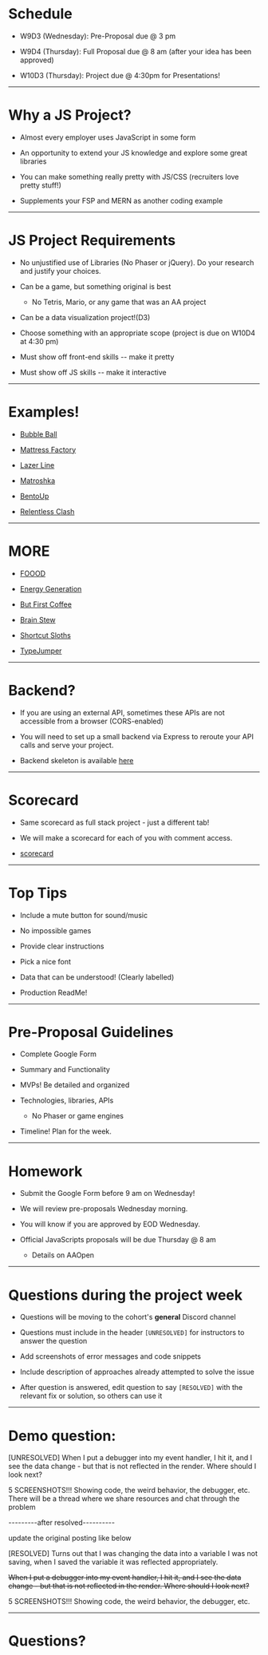 # Schedule

* W9D3 (Wednesday): Pre-Proposal due @ 3 pm

* W9D4 (Thursday): Full Proposal due @ 8 am (after your idea has been approved)

* W10D3 (Thursday): Project due @ 4:30pm for Presentations!

---

# Why a JS Project?

* Almost every employer uses JavaScript in some form

* An opportunity to extend your JS knowledge and explore some great libraries

* You can make something really pretty with JS/CSS (recruiters love pretty stuff!)

* Supplements your FSP and MERN as another coding example


---

# JS Project Requirements

* No unjustified use of Libraries (No Phaser or jQuery). Do your research and justify your choices. 

* Can be a game, but something original is best 
	* No Tetris, Mario, or any game that was an AA project 

* Can be a data visualization project!(D3)

* Choose something with an appropriate scope (project is due on W10D4 at 4:30 pm)

* Must show off front-end skills -- make it pretty

* Must show off JS skills -- make it interactive

---

# Examples!

* [Bubble Ball](https://amendoza514.github.io/)

* [Mattress Factory](https://samblyon.github.io/mattressFactory/)

* [Lazer Line](https://mpompili.github.io/lazerline/)

* [Matroshka](https://ashotovich1990.github.io/matroshka/)

* [BentoUp](https://tiffythinhdang.github.io/bentoUp/dist/)

* [Relentless Clash](https://dtannyc1.github.io/RelentlessClash/)

---

# MORE

* [FOOOD](http://ezekielp.com/nutrition_facts_scroller/#anchor-0)

* [Energy Generation](https://yongbingao.github.io/Electricity-Energy-Generation/)

* [But First Coffee](https://aishnair22.github.io/but-first-coffee/)

* [Brain Stew](https://klodianb.github.io/JS-Project/)

* [Shortcut Sloths](http://timhwang21.github.io/shortcut-sloths/#/1?_k=1m0lih)

* [TypeJumper](https://ohksam.github.io/TypeJumper/)

---

# Backend?

* If you are using an external API, sometimes these APIs are not accessible from a browser (CORS-enabled)

* You will need to set up a small backend via Express to reroute your API calls and serve your project. 

* Backend skeleton is available [here](https://github.com/siascone/cors-proxy-server)

---

# Scorecard 
* Same scorecard as full stack project - just a different tab! 
* We will make a scorecard for each of you with comment access.

* [scorecard](https://docs.google.com/spreadsheets/d/1DG2YHVJvQ17PkTNEm8NxOPRiIyavACzbBErFI9uDkpY/edit#gid=1392821351)

---

# Top Tips

* Include a mute button for sound/music

* No impossible games

* Provide clear instructions

* Pick a nice font

* Data that can be understood! (Clearly labelled)

* Production ReadMe!

---

# Pre-Proposal Guidelines

* Complete Google Form

* Summary and Functionality
	
* MVPs! Be detailed and organized

* Technologies, libraries, APIs
	* No Phaser or game engines

* Timeline! Plan for the week.

---

# Homework

* Submit the Google Form before 9 am on Wednesday!

* We will review pre-proposals Wednesday morning.

* You will know if you are approved by EOD Wednesday.

* Official JavaScripts proposals will be due Thursday @ 8 am
	* Details on AAOpen

---

# Questions during the project week

* Questions will be moving to the cohort's **general** Discord channel

* Questions must include in the header `[UNRESOLVED]` for instructors to answer the question

* Add screenshots of error messages and code snippets

* Include description of approaches already attempted to solve the issue

* After question is answered, edit question to say `[RESOLVED]` with the relevant fix or solution, so others can use it

---

# Demo question:
[UNRESOLVED] When I put a debugger into my event handler, I hit it, and I see the data change - but that is not reflected in the render. Where should I look next?

5 SCREENSHOTS!!! Showing code, the weird behavior, the debugger, etc.
There will be a thread where we share resources and chat through the problem

---------after resolved---------- 

update the original posting like below 

[RESOLVED] Turns out that I was changing the data into a variable I was not saving, when I saved the variable it was reflected appropriately.

~~When I put a debugger into my event handler, I hit it, and I see the data change - but that is not reflected in the render. Where should I look next?~~

5 SCREENSHOTS!!! Showing code, the weird behavior, the debugger, etc.

---

# Questions?